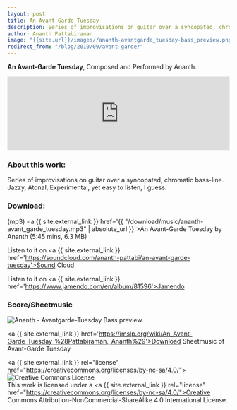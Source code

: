 ```yaml
--- 
layout: post 
title: An Avant-Garde Tuesday 
description: Series of improvisations on guitar over a syncopated, chromatic bass-line. Jazzy. Atonal. Experimental.
author: Ananth Pattabiraman
image: "{{site.url}}/images//ananth-avantgarde_tuesday-bass_preview.png"
redirect_from: "/blog/2010/09/avant-garde/"
--- 
```


**An Avant-Garde Tuesday**, Composed and Performed by Ananth.

<iframe width="100%" height="166" scrolling="no" frameborder="no" src="https://w.soundcloud.com/player/?url=https%3A//api.soundcloud.com/tracks/8043164&amp;color=333333&amp;auto_play=false&amp;hide_related=false&amp;show_comments=true&amp;show_user=true&amp;show_reposts=false"></iframe>

<!-- Image redundant. Soundcloud player already show it
![Avantgarde Tuesday]({{site.url}}/images/avantgardetuesday.png "avantgardetuesday")
-->

### About this work:

Series of improvisations on guitar over a syncopated, chromatic bass-line. Jazzy, Atonal, Experimental, yet easy to listen, I guess.

### Download:

(mp3) <a {{ site.external_link }} href='{{ "/download/music/ananth-avant_garde_tuesday.mp3" | absolute_url }}'>An Avant-Garde Tuesday by Ananth</a> (5:45 mins, 6.3 MB)

Listen to it on <a {{ site.external_link }} href='https://soundcloud.com/ananth-pattabi/an-avant-garde-tuesday'>Sound Cloud</a>

Listen to it on <a {{ site.external_link }} href='https://www.jamendo.com/en/album/81596'>Jamendo</a>

### Score/Sheetmusic

<img class="img-fluid" src="{{site.url}}/images//ananth-avantgarde_tuesday-bass_preview.png" alt="Ananth - Avantgarde-Tuesday Bass preview" />

<a {{ site.external_link }} href='https://imslp.org/wiki/An_Avant-Garde_Tuesday_%28Pattabiraman,_Ananth%29'>Download Sheetmusic of Avant-Garde Tuesday</a>

<a {{ site.external_link }} rel="license" href="https://creativecommons.org/licenses/by-nc-sa/4.0/"><img alt="Creative Commons License" style="border-width:0" src="https://i.creativecommons.org/l/by-nc-sa/4.0/80x15.png" /></a><br />This work is licensed under a <a {{ site.external_link }} rel="license" href="https://creativecommons.org/licenses/by-nc-sa/4.0/">Creative Commons Attribution-NonCommercial-ShareAlike 4.0 International License</a>.
